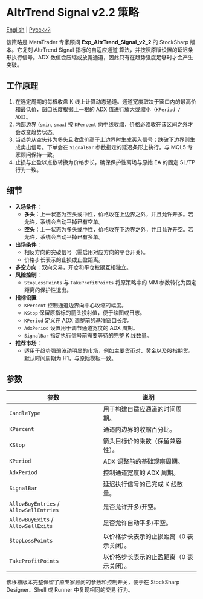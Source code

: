 # AltrTrend Signal v2.2 策略
[English](README.md) | [Русский](README_ru.md)

该策略是 MetaTrader 专家顾问 **Exp_AltrTrend_Signal_v2_2** 的 StockSharp 版本。它复刻 AltrTrend Signal 指标的自适应通道
算法，并按照原版设置的延迟条形执行信号。ADX 数值会压缩或放宽通道，因此只有在趋势强度足够时才会产生突破。

## 工作原理

1. 在选定周期的每根收盘 K 线上计算动态通道。通道宽度取决于窗口内的最高价和最低价，窗口长度根据上一根的
   ADX 值进行放大或缩小（`KPeriod / ADX`）。
2. 内部边界 (`smin`, `smax`) 按 `KPercent` 向中线收缩，价格必须收在该区间之外才会改变趋势状态。
3. 当趋势从空头转为多头且收盘价高于上边界时生成买入信号；跌破下边界则生成卖出信号。下单会在 `SignalBar`
   参数指定的延迟条形上执行，与 MQL5 专家顾问保持一致。
4. 止损与止盈以点数转换为价格步长，确保保护性离场与原始 EA 的固定 SL/TP 行为一致。

## 细节

- **入场条件**：
  - **多头**：上一状态为空头或中性，价格收在上边界之外，并且允许开多。若允许，系统会自动平掉已有空单。
  - **空头**：上一状态为多头或中性，价格收在下边界之外，并且允许开空。若允许，系统会自动平掉已有多单。
- **出场条件**：
  - 相反方向的突破信号（需启用对应方向的平仓开关）。
  - 价格步长表示的止损或止盈距离。
- **多空方向**：双向交易，开仓和平仓权限互相独立。
- **风险控制**：
  - `StopLossPoints` 与 `TakeProfitPoints` 将原策略中的 MM 参数转化为固定距离的保护性退出。
- **指标设置**：
  - `KPercent` 控制通道边界向中心收缩的幅度。
  - `KStop` 保留原指标的箭头投射值，便于绘图或日志。
  - `KPeriod` 定义在 ADX 调整前的基准窗口长度。
  - `AdxPeriod` 设置用于调节通道宽度的 ADX 周期。
  - `SignalBar` 指定执行信号前需要等待的完整 K 线数量。
- **推荐市场**：
  - 适用于趋势强弱波动明显的市场，例如主要货币对、黄金以及股指期货。默认时间周期为 H1，与原始模板一致。

## 参数

| 参数 | 说明 |
|------|------|
| `CandleType` | 用于构建自适应通道的时间周期。 |
| `KPercent` | 通道内边界的收缩百分比。 |
| `KStop` | 箭头目标价的乘数（保留兼容性）。 |
| `KPeriod` | ADX 调整前的基础观察周期。 |
| `AdxPeriod` | 控制通道宽度的 ADX 周期。 |
| `SignalBar` | 延迟执行信号的已完成 K 线数量。 |
| `AllowBuyEntries` / `AllowSellEntries` | 是否允许开多/开空。 |
| `AllowBuyExits` / `AllowSellExits` | 是否允许自动平多/平空。 |
| `StopLossPoints` | 以价格步长表示的止损距离（0 表示关闭）。 |
| `TakeProfitPoints` | 以价格步长表示的止盈距离（0 表示关闭）。 |

该移植版本完整保留了原专家顾问的参数和控制开关，便于在 StockSharp Designer、Shell 或 Runner 中复现相同的交易
行为。